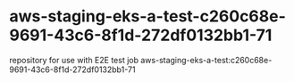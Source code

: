 # aws-staging-eks-a-test-c260c68e-9691-43c6-8f1d-272df0132bb1-71
repository for use with E2E test job aws-staging-eks-a-test:c260c68e-9691-43c6-8f1d-272df0132bb1-71
